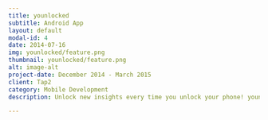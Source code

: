 ```yaml
---
title: younlocked
subtitle: Android App
layout: default
modal-id: 4
date: 2014-07-16
img: younlocked/feature.png
thumbnail: younlocked/feature.png
alt: image-alt
project-date: December 2014 - March 2015
client: Tap2
category: Mobile Development
description: Unlock new insights every time you unlock your phone! younlocked (pronounced “you unlocked”) is the only personal tracking app that lets you use your phone’s lock screen** to collect all kinds of information about your health, lifestyle, and more.<b><p><a href="http://www.younlocked.com/">http://www.younlocked.com/</a></p><br><p><a href="https://play.google.com/store/apps/details?id=com.younlocked.app"><img alt="Get it on Google Play" src="https://play.google.com/intl/en_us/badges/images/apps/en-play-badge.png" width="200" /></a></p>

---
```

